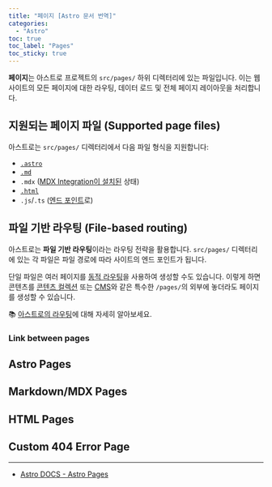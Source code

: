 ```yaml
---
title: "페이지 [Astro 문서 번역]"
categories:
  - "Astro"
toc: true
toc_label: "Pages"
toc_sticky: true
---
```


**페이지**는 아스트로 프로젝트의 `src/pages/` 하위 디렉터리에 있는 파일입니다. 이는 웹 사이트의 모든 페이지에 대한 라우팅, 데이터 로드 및 전체 페이지 레이아웃을 처리합니다.

## 지원되는 페이지 파일 (Supported page files)

아스트로는 `src/pages/` 디렉터리에서 다음 파일 형식을 지원합니다:

- [`.astro`](#astro-pages)
- [`.md`](#markdownmdx-pages)
- `.mdx` ([MDX Integration이 설치된](https://docs.astro.build/en/guides/integrations-guide/mdx/#installation) 상태)
- [`.html`](#html-pages)
- `.js`/`.ts` ([엔드 포인트](https://docs.astro.build/en/core-concepts/endpoints/)로)

## 파일 기반 라우팅 (File-based routing)

아스트로는 **파일 기반 라우팅**이라는 라우팅 전략을 활용합니다. `src/pages/` 디렉터리에 있는 각 파일은 파일 경로에 따라 사이트의 엔드 포인트가 됩니다.

단일 파일은 여러 페이지를 [동적 라우팅](https://docs.astro.build/en/core-concepts/routing/#dynamic-routes)을 사용하여 생성할 수도 있습니다. 이렇게 하면 콘텐츠를 [콘텐츠 컬렉션](https://docs.astro.build/en/guides/content-collections/) 또는 [CMS](https://docs.astro.build/en/guides/cms/)와 같은 특수한 `/pages/`의 외부에 놓더라도 페이지를 생성할 수 있습니다.

📚 [아스트로의 라우팅](https://docs.astro.build/en/core-concepts/routing/)에 대해 자세히 알아보세요.

### Link between pages

## Astro Pages

## Markdown/MDX Pages

## HTML Pages

## Custom 404 Error Page

---

- [Astro DOCS - Astro Pages](https://docs.astro.build/en/core-concepts/astro-pages/)

